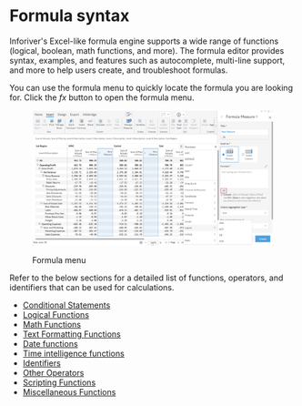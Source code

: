 # Formula syntax

Inforiver's Excel-like formula engine supports a wide range of functions (logical, boolean, math functions, and more). The formula editor provides syntax, examples, and features such as autocomplete, multi-line support, and more to help users create, and troubleshoot formulas.&#x20;

You can use the formula menu to quickly locate the formula you are looking for. Click the _fx_ button to open the formula menu.

<figure><img src="../.gitbook/assets/image.png" alt=""><figcaption><p>Formula menu</p></figcaption></figure>

Refer to the below sections for a detailed list of functions, operators, and identifiers that can be used for calculations.

* [Conditional Statements](conditional-statements/)
* [Logical Functions](logical-functions/)
* [Math Functions](math-functions/)
* [Text Formatting Functions](text-formatting-functions/)
* [Date functions](date-functions/)
* [Time intelligence functions](time-intelligence-functions/)
* [Identifiers](identifiers/)
* [Other Operators](other-operators.md)
* [Scripting Functions](scripting-functions/)
* [Miscellaneous Functions](miscellaneous-functions/)
